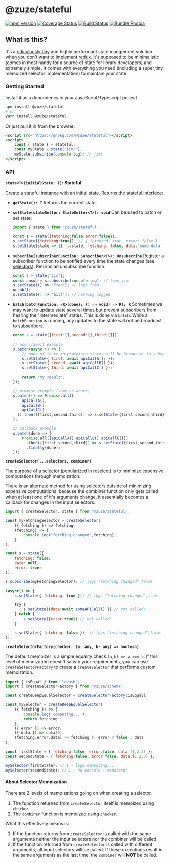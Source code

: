 # @zuze/stateful

[![npm version](https://img.shields.io/npm/v/@zuze/stateful.svg)](https://npmjs.org/package/@zuze/stateful)
[![Coverage Status](https://coveralls.io/repos/github/zuze-lab/stateful/badge.svg)](https://coveralls.io/github/zuze-lab/stateful)
[![Build Status](https://travis-ci.com/zuze-lab/stateful.svg)](https://travis-ci.com/zuze-lab/stateful)
[![Bundle Phobia](https://badgen.net/bundlephobia/minzip/@zuze/stateful)](https://bundlephobia.com/result?p=@zuze/stateful)

## What is this?

It's a [ridiculously tiny](https://bundlephobia.com/result?p=@zuze/stateful) and highly performant state mangement solution when you don't want to implement [redux](https://github.com/reduxjs/redux). It's supposed to be minimalistic (comes in most handy for a source of state for library developers) and extremely simple. It comes with everything you need (including a super tiny memoized selector implementation) to maintain your state.


### Getting Started

Install it as a dependency in your JavaScript/Typescript project

```bash
npm install @zuze/stateful
# or
yarn install @zuze/stateful
```

Or just pull it in from the browser:

```html
<script src="https://unpkg.com/@zuze/stateful"></script>
<script>
    const { state } = stateful;
    const myState = state('jim!');
    myState.subscribe(console.log); // jim!
</script>
```

### API

**`state<T>(initialState: T)`: Stateful<T>**

Create a stateful instance with an initial state. Returns the stateful interface:

- **`getState(): T`**
  Returns the current state.

- **`setState(stateSetter: StateSetter<T>): void`**
  Can be used to patch or set state:

  ```js
  import { state } from '@zuze/stateful';

  const s = state({fetching:false,error:false});
  s.setState({fetching:true}); // { fetching: true, error: false }
  s.setState(state => ({ ...state, fetching: false, data:'some data' })) // { fetching: false, error: false, data: 'some data' }
  ```

- **`subscribe(subscriberFunction: Subscriber<T>): Unsubscribe`**
  Register a subscriber function to be notified every time the state changes (see [selectors](#selectors)). Returns an unsubscribe function.
  ```js
  const s = state('jim');
  const unsub = s.subscribe(console.log); // logs jim
  s.setState(() => 'fred'); // logs fred
  unsub();
  s.setState(() => 'bill'); // nothing logged
  ```
  

- **`batch(batchFunction: <R>(done?: () => void) => R): R`**
  Sometimes we may want to update state several times but prevent subscribers from hearing the "intermediate" states. This is done via `batch`. While a `batchFunction` is running, any updates to the state will not be broadcast to subscribers.

  ```js
  const s = state({first:[],second:[],third:[]});

  // async/await example
  s.batch(async () => {
      // none of these intermediate states will be broadcast to subscribers
      s.setState({ first: await apiCallA(); });
      s.setState({ second: await apiCallB() });
      s.setState({ third: await apiCallC() });

      return 'my result';
  });

  // promise example (same as above)
  s.batch(() => Promise.all([
      apiCallA(),
      apiCallB(),
      apiCallC()
    ]).then(([first,second,third]) => s.setState({first,second,third}))
  );  

  // callback example
  s.batch(done => {
      Promise.all([apiCallA(),apiCallB(),apiCallC()])
        .then(([first,second,third]) => s.setState({first,second,third}))
        .finally(done);
  });

  ```
<a name="selector"></a>
**`createSelector(...selectors, combiner)`**

The purpose of a selector (popularized in [reselect](https://github.com/reduxjs/reselect)) is to minimize expensive computations through memoization. 

There is an alternate method for using selectors outside of minimizing expensive computations: because the combiner function only gets called when at least one of it's arguments change, it essentially becomes a callback for changes in the input selectors.

```js
import { createSelector, state } from '@zuze/stateful';

const myFetchingSelector = createSelector(
    ({ fetching }) => fetching,
    (fetching) => {
        console.log("fetching changed",fetching);
    }
);

const s = state({
    fetching: false,
    data: null,
    error: true;
});

s.subscribe(myFetchingSelector); // logs "fetching changed",false

(async() => {
    s.setState({ fetching: true }); // logs "fetching changed",true

    try {
        s.setState({data:await someAPICall() }) // not called!
    } catch {
        s.setState({error:true}) // not called!
    }

    s.setState({ fetching: false }); // logs "fetching changed",false
});

```

**`createSelectorFactory(checker: (a: any, b: any) => boolean)`** 

The default memoizer is a simple equality check `(a,b) => a === b`. If this level of memoization doesn't satisfy your requirements, you can use `createSelectorFactory` to create a `createSelector` that performs custom memoization. 

```js
import { isEqual } from 'lodash';
import { createSelectorFactory } from '@zuze/schema';

const createDeepEqualSelector = createSelectorFactory(isEqual);

const mySelector = createDeepEqualSelector(
    ({ fetching }) => {
        console.log('computing...');
        return fetching
    },
    ({ error }) => error,
    ({ data }) => data[0]
    (fetching,error,data) => fetching || error ? false : data
);

const firstState = { fetching:false, error:false, data:[1,2,3] };
const secondState = { fetching:false, error:false, data:[1,2,3] };

mySelector(firstState); // 1 - logs computing... 
mySelector(secondState); // 1 - no console - memoized!
```

#### About Selector Memoization

There are 2 levels of memoizations going on when creating a selector. 

1. The function returned from `createSelector` itself is memoized using `checker`
2. The `combiner` function is memoized using `checker`.

What this effectively means is:

1. If the function returns from `createSelector` is called with the same arguments neither the input selectors nor the combiner will be called
2. If the function returned from `createSelector` is called with different arguments, all input selectors will be called. If these executions result in the same arguments as the last time, the `combiner` will **NOT** be called.

